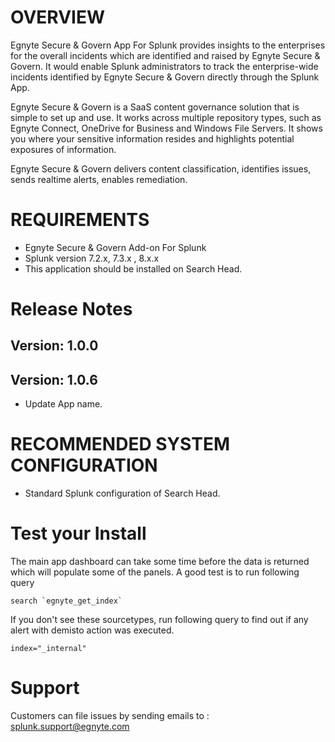 # OVERVIEW

Egnyte Secure & Govern App For Splunk provides insights to the enterprises for the overall incidents which are identified and raised by Egnyte Secure & Govern. It would enable Splunk administrators to track the enterprise-wide incidents identified by Egnyte Secure & Govern directly through the Splunk App.

Egnyte Secure & Govern is a SaaS content governance solution that is simple to set up and use. It works across multiple repository types, such as Egnyte Connect, OneDrive for Business and Windows File Servers. It shows you where your sensitive information resides and highlights potential exposures of information.

Egnyte Secure & Govern delivers content classification, identifies issues, sends realtime alerts, enables remediation.



# REQUIREMENTS

* Egnyte Secure & Govern Add-on For Splunk
* Splunk version 7.2.x, 7.3.x , 8.x.x
* This application should be installed on Search Head.

# Release Notes

## Version: 1.0.0

## Version: 1.0.6
- Update App name.


# RECOMMENDED SYSTEM CONFIGURATION

* Standard Splunk configuration of Search Head.

# Test your Install
The main app dashboard can take some time before the data is returned which will populate some of the panels. A good test is to run following query

```search `egnyte_get_index` ```

If you don't see these sourcetypes, run following query to find out if any alert with demisto action was executed.

```index="_internal"```

# Support
Customers can file issues by sending emails to : splunk.support@egnyte.com
